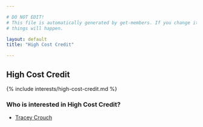 ```yaml
---

# DO NOT EDIT!
# This file is automatically generated by get-members. If you change it, bad
# things will happen.

layout: default
title: "High Cost Credit"

---
```


## High Cost Credit

{% include interests/high-cost-credit.md %}

### Who is interested in High Cost Credit?


* [Tracey Crouch](/members/tracey-crouch.html)
